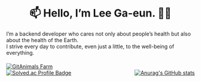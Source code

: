 <h1 align="center">📫 Hello, I’m Lee Ga-eun. 🌿🍀</h1>
I’m a backend developer who cares not only about people’s health but also about the health of the Earth. <br>
I strive every day to contribute, even just a little, to the well-being of everything.
<p align="center" style="font-size: 20px;">
</p>



<a href="https://github.com/devxb/gitanimals">
  <img src="https://render.gitanimals.org/farms/dlrkdms125" alt="GitAnimals Farm" />
</a>
<br>

<!-- 

## 🔧 프로젝트

| Period         | Name                                           | Description                            | stack    |
| ------ | --------------------------------------- |------------------------------------------------| -----|
| 2024.05~2024.11 |  [👩🏻‍💻개발자 지식 공유 플랫폼](https://github.com/beyond-sw-camp/be06-fin-SENAGAE-Enadu)        | 위키, 에러 아카이브, QNA 게시판이 한 곳에 <br> 에나두 서비스(이 에러 나두!) | SPRINGBOOT, AWS, JENKINS, K8S, DOCKER, VUE.JS, MARIADB     |
| 2024.03~2024.11 |  [🌿심전도, 호흡데이터 분석 플랫폼](https://github.com/dlrkdms125/health_anyalze)       | 나는 또래에 비해 건강한 편인가? <br> 또래와 비교, 분석하는 서비스 |  SPRINGBOOT, AWS, VUE.JS, MARIADB, ML   |
| 2024.12~2024.2 |  [🕰️ 채팅 서비스](https://github.com/orgs/ChatFlowProject/repositories)       | 음성채팅, 화상채팅 서비스 |  SPRINGBOOT, AWS, Kubernetes |
| 2024.01.12~2025.01.13 |  [🐥거리를 기반으로 스터디 장소 추천 시스템](https://github.com/chickHackathon/Backend) | 스터디원이 늘어나면 어디에서 만나야 할까? <br> 중간 지점 알려주는 서비스 |  SPRINGBOOT, AWS, REACT , MARIADB, TYPESCRIPT, NGINX, FIGMA   |


## 🔧 활동
### [한화시스템 부트캠프 6기](https://blog.naver.com/swcamp-hanwha/223684422203)

### [스케일메이커스 2기 활동](https://slashpage.com/scalemakers/d367nxm34vkwv2j98pv1)

### [삐약톤 해커톤 참여](https://velog.io/@mangoade100g/%ED%95%B4%EC%BB%A4%ED%86%A4%EC%82%90%EC%95%BD%ED%86%A4-%EC%B0%B8%EC%97%AC-%ED%9A%8C%EA%B3%A0)





## 📫 Contact
<a href="https://velog.io/@mangoade100g/posts">
  <img src="https://img.shields.io/badge/Velog-1EBC8F?style=for-the-badge&logo=velog&logoColor=white" />
</a>
<a href="mailto:somethingisnothing125@gmail.com">
  <img src="https://img.shields.io/badge/somethingisnothing125@gmail.com-D14836?style=for-the-badge&logo=gmail&logoColor=white" />
</a>
<a href="https://www.youtube.com/@%EC%9D%B4%EA%B0%80%EC%9D%80-k6g">
  <img src="https://img.shields.io/badge/YouTube-FF0000?style=for-the-badge&logo=youtube&logoColor=white" />
</a>

-->
<div style="display: flex; justify-content: space-between; align-items: center;">
  <a href="https://solved.ac/mangoade100g/">
    <img src="http://mazassumnida.wtf/api/v2/generate_badge?boj=mangoade100g" alt="Solved.ac Profile Badge" />
  </a>
  <a href="https://github.com/dlrkdms125/github-readme-stats">
    <img src="https://github-readme-stats.vercel.app/api?username=dlrkdms125" alt="Anurag's GitHub stats" />
  </a>
</div>




<!--
**dlrkdms125/dlrkdms125** is a ✨ _special_ ✨ repository because its `README.md` (this file) appears on your GitHub profile.
<div style="display: flex; align-items: flex-start;"><img src="https://techstack-generator.vercel.app/github-icon.svg" alt="icon" width="65" height="65" /></div>
<div style="display: flex; align-items: flex-start;"><img src="https://techstack-generator.vercel.app/docker-icon.svg" alt="icon" width="65" height="65" /></div>🍀🍀🍀
<div style="display: flex; align-items: flex-start;"><img src="https://techstack-generator.vercel.app/nginx-icon.svg" alt="icon" width="65" height="65" /></div>
<div style="display: flex; align-items: flex-start;"><img src="https://techstack-generator.vercel.app/java-icon.svg" alt="icon" width="65" height="65" /></div>
<div style="display: flex; align-items: flex-start;"><img src="https://techstack-generator.vercel.app/js-icon.svg" alt="icon" width="65" height="65" /></div>
Here are some ideas to get you started:

- 🔭 I’m currently working on ...
- 🌱 I’m currently learning ...
- 👯 I’m looking to collaborate on ...
- 🤔 I’m looking for help with ...
- 💬 Ask me about ...
- 📫 How to reach me: ...
- 😄 Pronouns: ...
- ⚡ Fun fact: ...
-->
